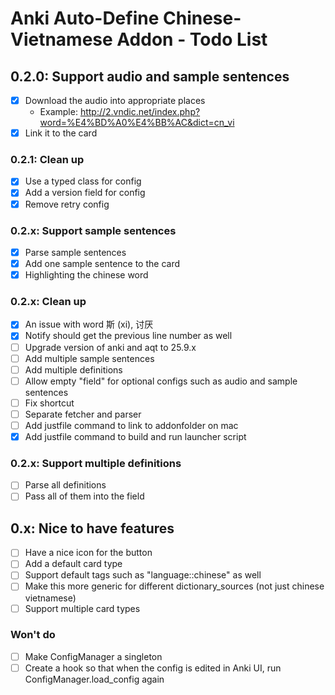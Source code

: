 # Anki Auto-Define Chinese-Vietnamese Addon - Todo List

## 0.2.0: Support audio and sample sentences

- [x] Download the audio into appropriate places
  - Example: http://2.vndic.net/index.php?word=%E4%BD%A0%E4%BB%AC&dict=cn_vi
- [x] Link it to the card

### 0.2.1: Clean up

- [x] Use a typed class for config
- [x] Add a version field for config
- [x] Remove retry config

### 0.2.x: Support sample sentences

- [x] Parse sample sentences
- [x] Add one sample sentence to the card
- [x] Highlighting the chinese word

### 0.2.x: Clean up

- [x] An issue with word 斯 (xi), 讨厌
- [x] Notify should get the previous line number as well
- [ ] Upgrade version of anki and aqt to 25.9.x
- [ ] Add multiple sample sentences
- [ ] Add multiple definitions
- [ ] Allow empty "field" for optional configs such as audio and sample sentences
- [ ] Fix shortcut
- [ ] Separate fetcher and parser
- [ ] Add justfile command to link to addonfolder on mac
- [x] Add justfile command to build and run launcher script

### 0.2.x: Support multiple definitions

- [ ] Parse all definitions
- [ ] Pass all of them into the field

## 0.x: Nice to have features

- [ ] Have a nice icon for the button
- [ ] Add a default card type
- [ ] Support default tags such as "language::chinese" as well
- [ ] Make this more generic for different dictionary_sources (not just chinese vietnamese)
- [ ] Support multiple card types

### Won't do

- [ ] Make ConfigManager a singleton
- [ ] Create a hook so that when the config is edited in Anki UI, run ConfigManager.load_config again
